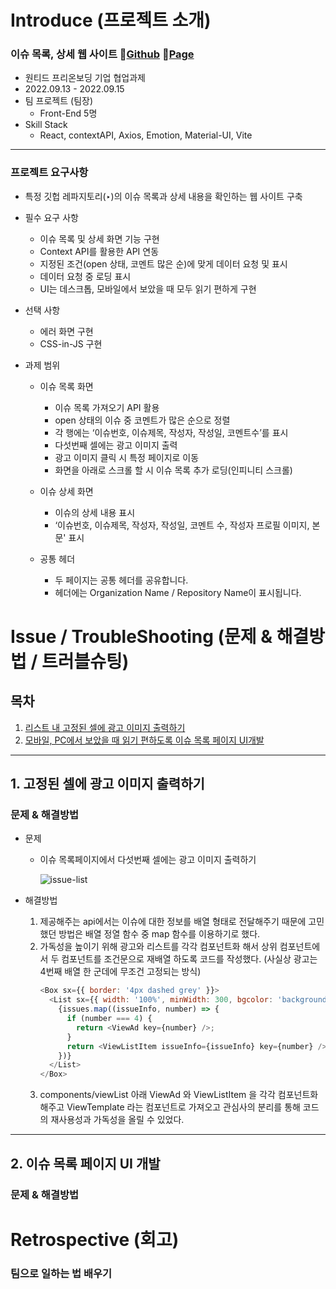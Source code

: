 # Introduce (프로젝트 소개)

### 이슈 목록, 상세 웹 사이트 🔗[Github](https://github.com/wanted-pre-onboarding-fe-6th-team2/pre-onboarding-assignment-week-3-1-team-2) 🔗[Page](https://github-issue-viewer-team2.netlify.app/)

- 원티드 프리온보딩 기업 협업과제
- 2022.09.13 - 2022.09.15
- 팀 프로젝트 (팀장)
  - Front-End 5명
- Skill Stack
  - React, contextAPI, Axios, Emotion, Material-UI, Vite

---

### 프로젝트 요구사항

- 특정 깃헙 레파지토리(‣)의 이슈 목록과 상세 내용을 확인하는 웹 사이트 구축

- 필수 요구 사항

  - 이슈 목록 및 상세 화면 기능 구현
  - Context API를 활용한 API 연동
  - 지정된 조건(open 상태, 코멘트 많은 순)에 맞게 데이터 요청 및 표시
  - 데이터 요청 중 로딩 표시
  - UI는 데스크톱, 모바일에서 보았을 때 모두 읽기 편하게 구현

- 선택 사항

  - 에러 화면 구현
  - CSS-in-JS 구현

- 과제 범위

  - 이슈 목록 화면

    - 이슈 목록 가져오기 API 활용
    - open 상태의 이슈 중 코멘트가 많은 순으로 정렬
    - 각 행에는 ‘이슈번호, 이슈제목, 작성자, 작성일, 코멘트수’를 표시
    - 다섯번째 셀에는 광고 이미지 출력
    - 광고 이미지 클릭 시 특정 페이지로 이동
    - 화면을 아래로 스크롤 할 시 이슈 목록 추가 로딩(인피니티 스크롤)

  - 이슈 상세 화면

    - 이슈의 상세 내용 표시
    - ‘이슈번호, 이슈제목, 작성자, 작성일, 코멘트 수, 작성자 프로필 이미지, 본문' 표시

  - 공통 헤더
    - 두 페이지는 공통 헤더를 공유합니다.
    - 헤더에는 Organization Name / Repository Name이 표시됩니다.

# Issue / TroubleShooting (문제 & 해결방법 / 트러블슈팅)

## 목차

1. [리스트 내 고정된 셀에 광고 이미지 출력하기](#1-고정된-셀에-광고-이미지-출력하기)
2. [모바일, PC에서 보았을 때 읽기 편하도록 이슈 목록 페이지 UI개발](#2-이슈-목록-페이지-ui-개발)

---

## 1. 고정된 셀에 광고 이미지 출력하기

### 문제 & 해결방법

- 문제
  - 이슈 목록페이지에서 다섯번째 셀에는 광고 이미지 출력하기

    ![issue-list](https://user-images.githubusercontent.com/83898103/199915455-86c1ddda-dbbb-4773-9bb6-340c8b46c5e4.jpg)

- 해결방법
  1. 제공해주는 api에서는 이슈에 대한 정보를 배열 형태로 전달해주기 때문에 고민했던 방법은 배열 정열 함수 중 map 함수를 이용하기로 했다.
  2. 가독성을 높이기 위해 광고와 리스트를 각각 컴포넌트화 해서 상위 컴포넌트에서 두 컴포넌트를 조건문으로 재배열 하도록 코드를 작성했다. (사실상 광고는 4번째 배열 한 군데에 무조건 고정되는 방식)
      ```javascript
      <Box sx={{ border: '4px dashed grey' }}>
        <List sx={{ width: '100%', minWidth: 300, bgcolor: 'background.paper' }}>
          {issues.map((issueInfo, number) => {
            if (number === 4) {
              return <ViewAd key={number} />;
            }
            return <ViewListItem issueInfo={issueInfo} key={number} />;
          })}
        </List>
      </Box>
      ```
  3. components/viewList 아래 ViewAd 와 ViewListItem 을 각각 컴포넌트화 해주고 ViewTemplate 라는 컴포넌트로 가져오고 관심사의 분리를 통해 코드의 재사용성과 가독성을 올릴 수 있었다. 

---

## 2. 이슈 목록 페이지 UI 개발

### 문제 & 해결방법

# Retrospective (회고)

### 팀으로 일하는 법 배우기
